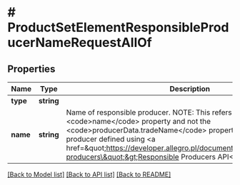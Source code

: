 # # ProductSetElementResponsibleProducerNameRequestAllOf

## Properties

Name | Type | Description | Notes
------------ | ------------- | ------------- | -------------
**type** | **string** |  | [optional]
**name** | **string** | Name of responsible producer. NOTE: This refers to the &lt;code&gt;name&lt;/code&gt; property and not the &lt;code&gt;producerData.tradeName&lt;/code&gt; property of responsible producer defined using &lt;a href&#x3D;\&quot;https://developer.allegro.pl/documentation#tag/Responsible-producers\&quot;&gt;Responsible Producers API&lt;/a&gt;. | [optional]

[[Back to Model list]](../../README.md#models) [[Back to API list]](../../README.md#endpoints) [[Back to README]](../../README.md)

